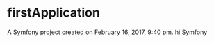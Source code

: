 firstApplication
================

A Symfony project created on February 16, 2017, 9:40 pm.
hi Symfony
